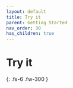 ```yaml
---
layout: default
title: Try it
parent: Getting Started
nav_order: 30
has_children: true
---
```


# Try it
{: .fs-6 .fw-300 }